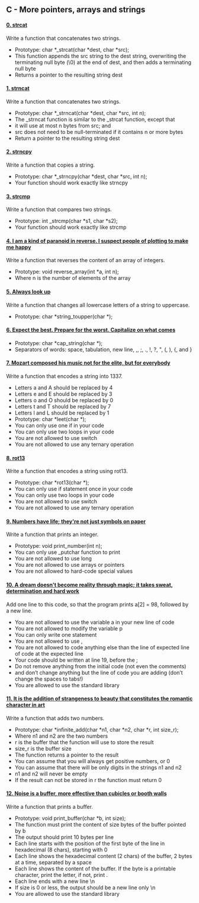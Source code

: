 ##  C - More pointers, arrays and strings

#### [0. strcat](0-strcat.c)

Write a function that concatenates two strings.

- Prototype: char *_strcat(char *dest, char *src);
- This function appends the src string to the dest string, overwriting the terminating null byte (\0) at the end of dest, and then adds a terminating null byte
- Returns a pointer to the resulting string dest

#### [1. strncat](1-strncat.c)

Write a function that concatenates two strings.

- Prototype: char *_strncat(char *dest, char *src, int n);
- The _strncat function is similar to the _strcat function, except that
- it will use at most n bytes from src; and
- src does not need to be null-terminated if it contains n or more bytes
- Return a pointer to the resulting string dest

#### [2. strncpy](2-strncpy.c)

Write a function that copies a string.

- Prototype: char *_strncpy(char *dest, char *src, int n);
- Your function should work exactly like strncpy

#### [3. strcmp](3-strcmp.c)

Write a function that compares two strings.

- Prototype: int _strcmp(char *s1, char *s2);
- Your function should work exactly like strcmp

#### [4. I am a kind of paranoid in reverse. I suspect people of plotting to make me happy](4-revarray.c)

Write a function that reverses the content of an array of integers.

- Prototype: void reverse_array(int *a, int n);
- Where n is the number of elements of the array

#### [5. Always look up](5-string_toupper.c)

Write a function that changes all lowercase letters of a string to uppercase.

- Prototype: char *string_toupper(char *);

#### [6. Expect the best. Prepare for the worst. Capitalize on what comes](6-cap_string.c)

- Prototype: char *cap_string(char *);
- Separators of words: space, tabulation, new line, ,, ;, ., !, ?, ", (, ), {, and }

#### [7. Mozart composed his music not for the elite, but for everybody](7-leet.c)

Write a function that encodes a string into 1337.

- Letters a and A should be replaced by 4
- Letters e and E should be replaced by 3
- Letters o and O should be replaced by 0
- Letters t and T should be replaced by 7
- Letters l and L should be replaced by 1
- Prototype: char *leet(char *);
- You can only use one if in your code
- You can only use two loops in your code
- You are not allowed to use switch
- You are not allowed to use any ternary operation

#### [8. rot13](100-rot13.c)

Write a function that encodes a string using rot13.

- Prototype: char *rot13(char *);
- You can only use if statement once in your code
- You can only use two loops in your code
- You are not allowed to use switch
- You are not allowed to use any ternary operation

#### [9. Numbers have life; they're not just symbols on paper](101-print_number.c)

Write a function that prints an integer.

- Prototype: void print_number(int n);
- You can only use _putchar function to print
- You are not allowed to use long
- You are not allowed to use arrays or pointers
- You are not allowed to hard-code special values

#### [10. A dream doesn't become reality through magic; it takes sweat, determination and hard work](102-magic.c)

Add one line to this code, so that the program prints a[2] = 98, followed by a new line.

- You are not allowed to use the variable a in your new line of code
- You are not allowed to modify the variable p
- You can only write one statement
- You are not allowed to use ,
- You are not allowed to code anything else than the line of expected line of code at the expected line
- Your code should be written at line 19, before the ;
- Do not remove anything from the initial code (not even the comments)
- and don’t change anything but the line of code you are adding (don’t change the spaces to tabs!)
- You are allowed to use the standard library

#### [11. It is the addition of strangeness to beauty that constitutes the romantic character in art](103-infinite_add.c)

Write a function that adds two numbers.

- Prototype: char *infinite_add(char *n1, char *n2, char *r, int size_r);
- Where n1 and n2 are the two numbers
- r is the buffer that the function will use to store the result
- size_r is the buffer size
- The function returns a pointer to the result
- You can assume that you will always get positive numbers, or 0
- You can assume that there will be only digits in the strings n1 and n2
- n1 and n2 will never be empty
- If the result can not be stored in r the function must return 0

#### [12. Noise is a buffer, more effective than cubicles or booth walls](104-print_buffer.c)

Write a function that prints a buffer.

- Prototype: void print_buffer(char *b, int size);
- The function must print the content of size bytes of the buffer pointed by b
- The output should print 10 bytes per line
- Each line starts with the position of the first byte of the line in hexadecimal (8 chars), starting with 0
- Each line shows the hexadecimal content (2 chars) of the buffer, 2 bytes at a time, separated by a space
- Each line shows the content of the buffer. If the byte is a printable character, print the letter, if not, print .
- Each line ends with a new line \n
- If size is 0 or less, the output should be a new line only \n
- You are allowed to use the standard library 
